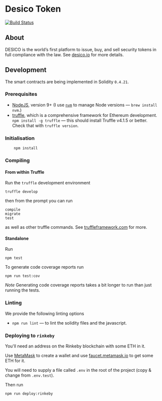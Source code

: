 # Desico Token

[![Build Status](https://travis-ci.org/Desico/desico-token-crowdsale.svg?branch=master?branch=master)](https://travis-ci.org/Desico/desico-token-crowdsale)


## About

DESICO is the world’s first platform to issue, buy, and sell security tokens in full compliance with the law. See [desico.io](https://www.desico.io) for more details.

## Development

The smart contracts are being implemented in Solidity `0.4.21`.

### Prerequisites

* [NodeJS](htps://nodejs.org), version 9+ (I use [`nvm`](https://github.com/creationix/nvm) to manage Node versions — `brew install nvm`.)
* [truffle](http://truffleframework.com/), which is a comprehensive framework for Ethereum development. `npm install -g truffle` — this should install Truffle v4.1.5 or better.  Check that with `truffle version`.


### Initialisation

        npm install

### Compiling

#### From within Truffle

Run the `truffle` development environment

    truffle develop

then from the prompt you can run

    compile
    migrate
    test

as well as other truffle commands. See [truffleframework.com](http://truffleframework.com) for more.

#### Standalone

Run

    npm test

To generate code coverage reports run

    npm run test:cov

*Note* Generating code coverage reports takes a bit longer to run than just running the tests.

### Linting

We provide the following linting options

* `npm run lint` — to lint the solidity files and the javascript.

### Deploying to `rinkeby`

You'll need an address on the Rinkeby blockchain with some ETH in it.

Use [MetaMask](https://metamask.io) to create a wallet and use [faucet.metamask.io](https://faucet.metamask.io/) to get some ETH for it.

You will need to supply a file called `.env` in the root of the project (copy & change from `.env.test`).

Then run

    npm run deploy:rinkeby